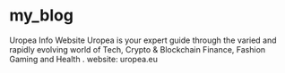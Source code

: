 # my_blog
Uropea Info Website
Uropea is your expert guide through the varied and rapidly evolving world of Tech, Crypto & Blockchain Finance, Fashion Gaming and Health .
website: uropea.eu
